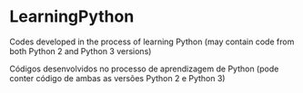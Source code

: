 # LearningPython

Codes developed in the process of learning Python (may contain code from both Python 2 and Python 3 versions)

Códigos desenvolvidos no processo de aprendizagem de Python (pode conter código de ambas as versões Python 2 e Python 3)
